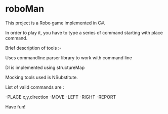 # roboMan

This project is a Robo game implemented in C#. 

In order to play it, you have to type a series of command starting with place command. 

Brief description of tools :-

Uses commandline parser library to work with command line

DI is implemented using structureMap

Mocking tools used is NSubstitute. 

List of valid commands are :

-PLACE x,y,direction
-MOVE
-LEFT
-RIGHT
-REPORT

Have fun!


